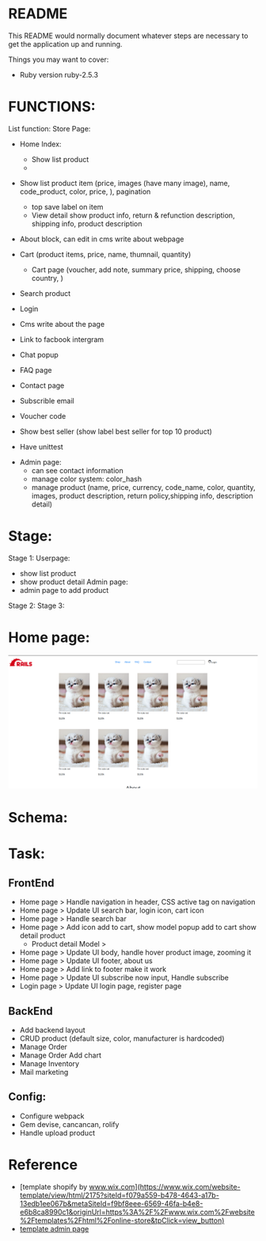# README

This README would normally document whatever steps are necessary to get the
application up and running.

Things you may want to cover:

* Ruby version
ruby-2.5.3

# FUNCTIONS:
List function:
Store Page:
  * Home Index:
    * Show list product
    *
  * Show list product item (price, images (have many image), name, code_product, color, price, ), pagination
    * top save label on item
    * View detail show product info, return & refunction description, shipping info, product description
  * About block, can edit in cms write about webpage
  * Cart (product items, price, name, thumnail, quantity)
    * Cart page (voucher, add note, summary price, shipping, choose country, )
  * Search product
  * Login
  * Cms write about the page
  * Link to facbook intergram
  * Chat popup
  * FAQ page
  * Contact page

  * Subscrible email
  * Voucher code
  * Show best seller (show label best seller for top 10 product)
  * Have unittest
- Admin page:
  * can see contact information
  * manage color system:
    color_hash
  * manage product
    (name, price, currency, code_name, color, quantity, images, product description, return policy,shipping info, description detail)
# Stage:
Stage 1:
Userpage:
+ show list product
+ show product detail
Admin page:
+ admin page to add product

Stage 2:
Stage 3:

# Home page:
![firstImage](public/images/homepage110123.png)

# Schema:

# Task:

## FrontEnd

- Home page > Handle navigation in header, CSS active tag on navigation
- Home page > Update UI search bar, login icon, cart icon
- Home page > Handle search bar
- Home page > Add icon add to cart, show model popup add to cart show detail product
    - Product detail Model >
- Home page > Update UI body, handle hover product image, zooming it
- Home page > Update UI footer, about us
- Home page > Add link to footer make it work
- Home page > Update UI subscribe now input, Handle subscribe
- Login page > Update UI login page, register page

## BackEnd

- Add backend layout
- CRUD product (default size, color, manufacturer is hardcoded)
- Manage Order
- Manage Order Add chart
- Manage Inventory
- Mail marketing

## Config:

- Configure webpack
- Gem devise, cancancan, rolify
- Handle upload product



# Reference
- [template shopify by www.wix.com](https://www.wix.com/website-template/view/html/2175?siteId=f079a559-b478-4643-a17b-13edb1ee067b&metaSiteId=f9bf8eee-6569-46fa-b4e8-e6b8ca8990c1&originUrl=https%3A%2F%2Fwww.wix.com%2Fwebsite%2Ftemplates%2Fhtml%2Fonline-store&tpClick=view_button)
- [template admin page](https://github.com/flatlogic/react-material-admin)